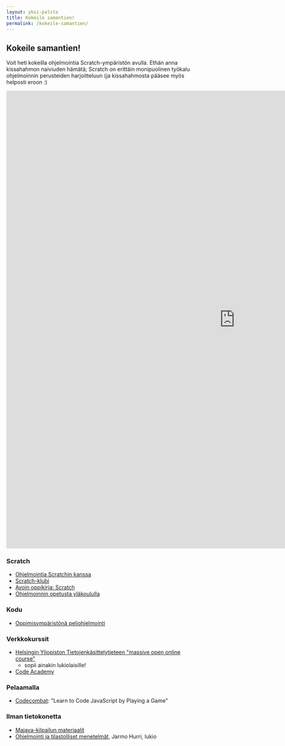 ```yaml
---
layout: yksi-palsta
title: Kokeile samantien!
permalink: /kokeile-samantien/
---
```


<!-- testi -->
## Kokeile samantien!

Voit heti kokeilla ohjelmointia Scratch-ympäristön avulla. Ethän anna kissahahmon naiviuden hämätä; Scratch on erittäin monipuolinen työkalu ohjelmoinnin perusteiden harjoitteluun (ja kissahahmosta pääsee myös helposti eroon :)

<div class="embed-container">
	<iframe src="http://scratch.mit.edu/projects/editor/?tip_bar=getStarted" frameborder="0" width="1200" height="1200" height="675"></iframe>
</div>

### Scratch
- [Ohjelmointia Scratchin kanssa](http://avoinoppikirja.fi/tiedostot/muut/ohjelmointia_scratchin_kanssa.pdf)
- [Scratch-klubi](https://sites.google.com/site/scratchklubi/)
- [Avoin oppikirja: Scratch](http://www.facebook.com/l.php?u=http%3A%2F%2Favoinoppikirja.fi%2Ftite-scratch&h=AAQHvjYC5)
- [Ohjelmoinnin opetusta yläkoululla](http://teinitohjelmoivat.blogspot.fi/)

### Kodu
- [Oppimisympäristönä peliohjelmointi](http://www.youtube.com/channel/UChtMdpkl0jyesBH9YorPWqg)

### Verkkokurssit

- [Helsingin Yliopiston Tietojenkäsittelytieteen "massive open online course"](http://www.mooc.fi)
	- sopii ainakin lukiolaisille!
- [Code Academy](http://codecademy.com)


### Pelaamalla

- [Codecombat](http://codecombat.com/): "Learn to Code JavaScript by Playing a Game"

### Ilman tietokonetta
- [Majava-kilpailun materiaalit](http://www.majava-kilpailu.fi/)
- [Ohjelmointi ja tilastolliset menetelmät](http://www.syk.fi/otm/otm.pdf), Jarmo Hurri, lukio